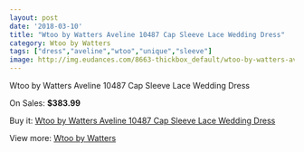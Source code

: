 ```yaml
---
layout: post
date: '2018-03-10'
title: "Wtoo by Watters Aveline 10487 Cap Sleeve Lace Wedding Dress"
category: Wtoo by Watters
tags: ["dress","aveline","wtoo","unique","sleeve"]
image: http://img.eudances.com/8663-thickbox_default/wtoo-by-watters-aveline-10487-cap-sleeve-lace-wedding-dress.jpg
---
```

Wtoo by Watters Aveline 10487 Cap Sleeve Lace Wedding Dress

On Sales: **$383.99**
<a href="https://www.eudances.com/en/wtoo-by-watters/2932-wtoo-by-watters-aveline-10487-cap-sleeve-lace-wedding-dress.html"><amp-img layout="responsive" width="600" height="600" src="//img.eudances.com/8663-thickbox_default/wtoo-by-watters-aveline-10487-cap-sleeve-lace-wedding-dress.jpg" alt="Wtoo by Watters Aveline 10487 Cap Sleeve Lace Wedding Dress 0" /></a>
<a href="https://www.eudances.com/en/wtoo-by-watters/2932-wtoo-by-watters-aveline-10487-cap-sleeve-lace-wedding-dress.html"><amp-img layout="responsive" width="600" height="600" src="//img.eudances.com/8665-thickbox_default/wtoo-by-watters-aveline-10487-cap-sleeve-lace-wedding-dress.jpg" alt="Wtoo by Watters Aveline 10487 Cap Sleeve Lace Wedding Dress 1" /></a>
<a href="https://www.eudances.com/en/wtoo-by-watters/2932-wtoo-by-watters-aveline-10487-cap-sleeve-lace-wedding-dress.html"><amp-img layout="responsive" width="600" height="600" src="//img.eudances.com/8664-thickbox_default/wtoo-by-watters-aveline-10487-cap-sleeve-lace-wedding-dress.jpg" alt="Wtoo by Watters Aveline 10487 Cap Sleeve Lace Wedding Dress 2" /></a>

Buy it: [Wtoo by Watters Aveline 10487 Cap Sleeve Lace Wedding Dress](https://www.eudances.com/en/wtoo-by-watters/2932-wtoo-by-watters-aveline-10487-cap-sleeve-lace-wedding-dress.html "Wtoo by Watters Aveline 10487 Cap Sleeve Lace Wedding Dress")

View more: [Wtoo by Watters](https://www.eudances.com/en/49-wtoo-by-watters "Wtoo by Watters")